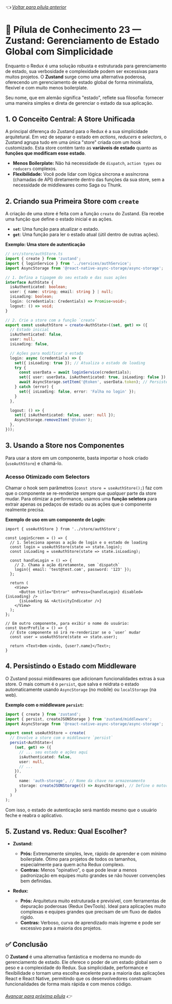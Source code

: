 ###### 👈 [Voltar para pílula anterior](https://github.com/ewerton5/reactJS-knowledge-nuggets/blob/main/content/022-auth.md)

# 📘 Pílula de Conhecimento 23 — Zustand: Gerenciamento de Estado Global com Simplicidade

Enquanto o Redux é uma solução robusta e estruturada para gerenciamento de estado, sua verbosidade e complexidade podem ser excessivas para muitos projetos. O **Zustand** surge como uma alternativa poderosa, oferecendo um gerenciamento de estado global de forma minimalista, flexível e com muito menos boilerplate.

Seu nome, que em alemão significa "estado", reflete sua filosofia: fornecer uma maneira simples e direta de gerenciar o estado da sua aplicação.

## 1\. O Conceito Central: A Store Unificada

A principal diferença do Zustand para o Redux é a sua simplicidade arquitetural. Em vez de separar o estado em *actions*, *reducers* e *selectors*, o Zustand agrupa tudo em uma única "store" criada com um hook customizado. Esta store contém tanto as **variáveis de estado** quanto as **funções que modificam esse estado**.

  * **Menos Boilerplate:** Não há necessidade de `dispatch`, `action types` ou `reducers` complexos.
  * **Flexibilidade:** Você pode lidar com lógica síncrona e assíncrona (chamadas de API) diretamente dentro das funções da sua store, sem a necessidade de middlewares como Saga ou Thunk.

## 2\. Criando sua Primeira Store com `create`

A criação de uma store é feita com a função `create` do Zustand. Ela recebe uma função que define o estado inicial e as ações.

  * **`set`**: Uma função para atualizar o estado.
  * **`get`**: Uma função para ler o estado atual (útil dentro de outras ações).

**Exemplo: Uma store de autenticação**

```ts
// src/store/authStore.ts
import { create } from 'zustand';
import { loginService } from '../services/authService';
import AsyncStorage from '@react-native-async-storage/async-storage';

// 1. Defina a tipagem do seu estado e das suas ações
interface AuthState {
  isAuthenticated: boolean;
  user: { name: string; email: string } | null;
  isLoading: boolean;
  login: (credentials: Credentials) => Promise<void>;
  logout: () => void;
}

// 2. Crie a store com a função `create`
export const useAuthStore = create<AuthState>((set, get) => ({
  // Estado inicial
  isAuthenticated: false,
  user: null,
  isLoading: false,

  // Ações para modificar o estado
  login: async (credentials) => {
    set({ isLoading: true }); // Atualiza o estado de loading
    try {
      const userData = await loginService(credentials);
      set({ user: userData, isAuthenticated: true, isLoading: false });
      await AsyncStorage.setItem('@token', userData.token); // Persistência manual
    } catch (error) {
      set({ isLoading: false, error: 'Falha no login' });
    }
  },

  logout: () => {
    set({ isAuthenticated: false, user: null });
    AsyncStorage.removeItem('@token');
  },
}));
```

## 3\. Usando a Store nos Componentes

Para usar a store em um componente, basta importar o hook criado (`useAuthStore`) e chamá-lo.

### Acesso Otimizado com Selectors

Chamar o hook sem parâmetros (`const store = useAuthStore();`) faz com que o componente se re-renderize sempre que *qualquer* parte da store mudar. Para otimizar a performance, usamos uma **função seletora** para extrair apenas os pedaços de estado ou as ações que o componente realmente precisa.

**Exemplo de uso em um componente de Login:**

```tsx
import { useAuthStore } from '../store/authStore';

const LoginScreen = () => {
  // 1. Seleciona apenas a ação de login e o estado de loading
  const login = useAuthStore(state => state.login);
  const isLoading = useAuthStore(state => state.isLoading);

  const handleLogin = () => {
    // 2. Chama a ação diretamente, sem `dispatch`
    login({ email: 'test@test.com', password: '123' });
  };

  return (
    <View>
      <Button title="Entrar" onPress={handleLogin} disabled={isLoading} />
      {isLoading && <ActivityIndicator />}
    </View>
  );
};

// Em outro componente, para exibir o nome do usuário:
const UserProfile = () => {
  // Este componente só irá re-renderizar se o `user` mudar
  const user = useAuthStore(state => state.user);

  return <Text>Bem-vindo, {user?.name}</Text>;
}
```

## 4\. Persistindo o Estado com Middleware

O Zustand possui middlewares que adicionam funcionalidades extras à sua store. O mais comum é o `persist`, que salva e reidrata o estado automaticamente usando `AsyncStorage` (no mobile) ou `localStorage` (na web).

**Exemplo com o middleware `persist`:**

```ts
import { create } from 'zustand';
import { persist, createJSONStorage } from 'zustand/middleware';
import AsyncStorage from '@react-native-async-storage/async-storage';

export const useAuthStore = create(
  // Envolve a store com o middleware `persist`
  persist<AuthState>(
    (set, get) => ({
      // ... seu estado e ações aqui
      isAuthenticated: false,
      user: null,
      // ...
    }),
    {
      name: 'auth-storage', // Nome da chave no armazenamento
      storage: createJSONStorage(() => AsyncStorage), // Define o motor de armazenamento
    }
  )
);
```

Com isso, o estado de autenticação será mantido mesmo que o usuário feche e reabra o aplicativo.

## 5\. Zustand vs. Redux: Qual Escolher?

  * **Zustand:**

      * **Prós:** Extremamente simples, leve, rápido de aprender e com mínimo boilerplate. Ótimo para projetos de todos os tamanhos, especialmente para quem acha Redux complexo.
      * **Contras:** Menos "opinativo", o que pode levar a menos padronização em equipes muito grandes se não houver convenções bem definidas.

  * **Redux:**

      * **Prós:** Arquitetura muito estruturada e previsível, com ferramentas de depuração poderosas (Redux DevTools). Ideal para aplicações muito complexas e equipes grandes que precisam de um fluxo de dados rígido.
      * **Contras:** Verboso, curva de aprendizado mais íngreme e pode ser excessivo para a maioria dos projetos.

## ✅ Conclusão

O **Zustand** é uma alternativa fantástica e moderna no mundo do gerenciamento de estado. Ele oferece o poder de um estado global sem o peso e a complexidade do Redux. Sua simplicidade, performance e flexibilidade o tornam uma escolha excelente para a maioria das aplicações React e React Native, permitindo que os desenvolvedores construam funcionalidades de forma mais rápida e com menos código.

###### [Avançar para próxima pílula](https://github.com/ewerton5/reactJS-knowledge-nuggets/blob/main/content/024-react-native-utilities-part-1.md) 👉
